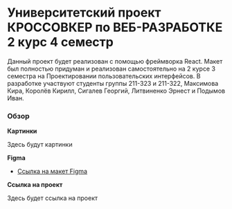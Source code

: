 # Университетский проект КРОССОВКЕР по ВЕБ-РАЗРАБОТКЕ 2 курс 4 семестр

Данный проект будет реализован с помощью фреймворка React. Макет был полностью придуман и реализован самостоятельно на 2 курсе 3 семестра на Проектировании пользовательских интерфейсов. В разработке участвуют студенты группы 211-323 и 211-322, Максимова Кира, Королёв Кирилл, Сигалев Георгий, Литвиненко Эрнест и Подымов Иван.

### Обзор

**Картинки**

Здесь будут картинки

**Figma**

* [Ссылка на макет Figma](https://www.figma.com/file/A8JgXJqdxsSGjBnmsc1b0q/%D0%9C%D0%B0%D0%BA%D0%B5%D1%82-(Copy)?type=design&node-id=1052%3A401&t=vty3qLQDRN6sqpni-1)

**Ссылка на проект**

Здесь будет ссылка на проект
